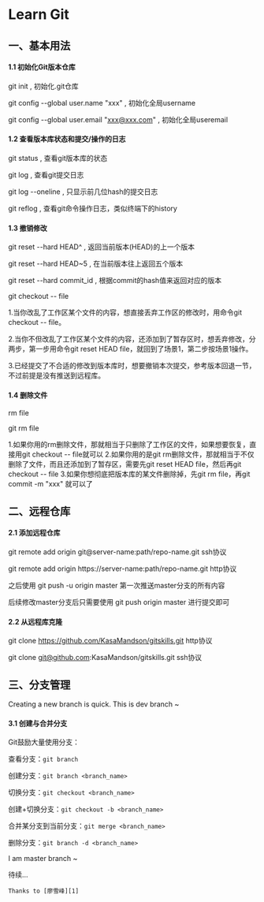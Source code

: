 # Learn Git

## 一、基本用法

#### 1.1 初始化Git版本仓库

git init , 初始化.git仓库

git config --global user.name "xxx" , 初始化全局username

git config --global user.email "xxx@xxx.com" , 初始化全局useremail

#### 1.2 查看版本库状态和提交/操作的日志

git status , 查看git版本库的状态

git log , 查看git提交日志

git log --oneline , 只显示前几位hash的提交日志

git reflog , 查看git命令操作日志，类似终端下的history

#### 1.3 撤销修改

git reset --hard HEAD^ , 返回当前版本(HEAD)的上一个版本

git reset --hard HEAD~5 , 在当前版本往上返回五个版本

git reset --hard commit_id , 根据commit的hash值来返回对应的版本

git checkout -- file

1.当你改乱了工作区某个文件的内容，想直接丢弃工作区的修改时，用命令git checkout -- file。

2.当你不但改乱了工作区某个文件的内容，还添加到了暂存区时，想丢弃修改，分两步，第一步用命令git reset HEAD file，就回到了场景1，第二步按场景1操作。

3.已经提交了不合适的修改到版本库时，想要撤销本次提交，参考版本回退一节，不过前提是没有推送到远程库。

#### 1.4 删除文件

rm file

git rm file

1.如果你用的rm删除文件，那就相当于只删除了工作区的文件，如果想要恢复，直接用git checkout -- file就可以
2.如果你用的是git rm删除文件，那就相当于不仅删除了文件，而且还添加到了暂存区，需要先git reset HEAD file，然后再git checkout -- file
3.如果你想彻底把版本库的某文件删除掉，先git rm file，再git commit -m "xxx" 就可以了



## 二、远程仓库

#### 2.1 添加远程仓库

git remote add origin git@server-name:path/repo-name.git ssh协议

git remote add origin https://server-name:path/repo-name.git http协议

之后使用
git push -u origin master 第一次推送master分支的所有内容

后续修改master分支后只需要使用 git push origin master 进行提交即可



#### 2.2 从远程库克隆

git clone https://github.com/KasaMandson/gitskills.git http协议

git clone git@github.com:KasaMandson/gitskills.git ssh协议



## 三、分支管理
Creating a new branch is quick. This is dev branch ~



#### 3.1 创建与合并分支

Git鼓励大量使用分支：

查看分支：`git branch`

创建分支：`git branch <branch_name>`

切换分支：`git checkout <branch_name>`

创建+切换分支：`git checkout -b <branch_name>`

合并某分支到当前分支：`git merge <branch_name>`

删除分支：`git branch -d <branch_name>`








I am master branch ~


待续...

```
Thanks to [廖雪峰][1]
```

[1]: https://www.liaoxuefeng.com/wiki/0013739516305929606dd18361248578c67b8067c8c017b000 "LiaoXueFeng"

